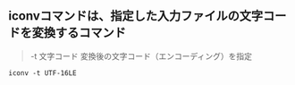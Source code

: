 ## iconvコマンドは、指定した入力ファイルの文字コードを変換するコマンド
> -t 文字コード	変換後の文字コード（エンコーディング）を指定
```
iconv -t UTF-16LE
```

